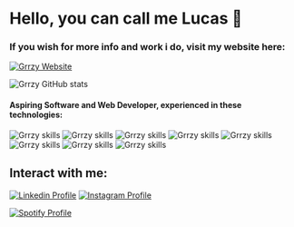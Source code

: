 # Hello, you can call me Lucas 🤙

### If you wish for more info and work i do, visit my website here:

[![Grrzy Website](https://img.shields.io/badge/website-000000?style=for-the-badge&logo=About.me&logoColor=white)](https://lucas-grzybowski-curriculum.vercel.app/)

![Grrzy GitHub stats](https://github-readme-stats.vercel.app/api?username=Grrzy&show_icons=true&theme=transparent)

#### Aspiring Software and Web Developer, experienced in these technologies:

![Grrzy skills](https://img.shields.io/badge/HTML5-E34F26?style=for-the-badge&logo=html5&logoColor=white)
![Grrzy skills](https://img.shields.io/badge/CSS3-1572B6?style=for-the-badge&logo=css3&logoColor=white)
![Grrzy skills](https://img.shields.io/badge/JavaScript-F7DF1E?style=for-the-badge&logo=javascript&logoColor=black)
![Grrzy skills](https://img.shields.io/badge/Angular-DD0031?style=for-the-badge&logo=angular&logoColor=white)
![Grrzy skills](https://img.shields.io/badge/Bootstrap-563D7C?style=for-the-badge&logo=bootstrap&logoColor=white)
![Grrzy skills](https://img.shields.io/badge/React-20232A?style=for-the-badge&logo=react&logoColor=61DAFB)
![Grrzy skills](https://img.shields.io/badge/Java-ED8B00?style=for-the-badge&logo=openjdk&logoColor=white)
![Grrzy skills](https://img.shields.io/badge/c-%2300599C.svg?style=for-the-badge&logo=c&logoColor=white)


## Interact with me:

[![Linkedin Profile](https://img.shields.io/badge/LinkedIn-0077B5?style=for-the-badge&logo=linkedin&logoColor=white)](https://www.linkedin.com/in/lucas-grzybowski-a2b371184)
[![Instagram Profile](https://img.shields.io/badge/Instagram-E4405F?style=for-the-badge&logo=instagram&logoColor=white)](https://www.instagram.com/lucasgrzybowski/)

[![Spotify Profile](https://img.shields.io/badge/Spotify-1ED760?&style=for-the-badge&logo=spotify&logoColor=white)](https://open.spotify.com/user/lucasgrzybowski12)
